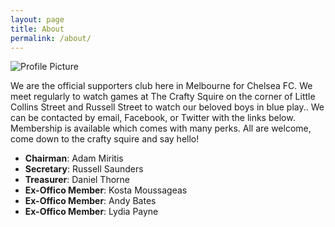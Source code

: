 ```yaml
---
layout: page
title: About
permalink: /about/
---
```


<img src="{{ site.baseurl }}/assets/about-us.jpg" title="Profile Picture" class="profile">

We are the official supporters club here in Melbourne for Chelsea FC. We meet regularly to watch games at The Crafty Squire on the corner of Little Collins Street and Russell Street to watch our beloved boys in blue play.. We can be contacted by email, Facebook,
or Twitter with the links below. Membership is available which comes with many perks.  All are welcome, come down to the crafty squire and say hello!

- **Chairman**: Adam Miritis
- **Secretary**: Russell Saunders
- **Treasurer**: Daniel Thorne
- **Ex-Offico Member**: Kosta Moussageas
- **Ex-Offico Member**: Andy Bates
- **Ex-Offico Member**: Lydia Payne
